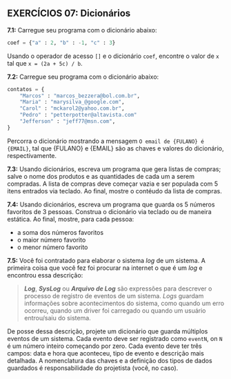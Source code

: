 ## EXERCÍCIOS 07: Dicionários

**7.1:** Carregue seu programa com o dicionário abaixo:

```python
coef = {"a" : 2, "b" : -1, "c" : 3}
```

Usando o operador de acesso ```[]``` e o dicionário ```coef```, encontre o valor de ```x``` tal que ```x = (2a + 5c) / b```.

**7.2:** Carregue seu programa com o dicionário abaixo:

```python
contatos = {
    "Marcos" : "marcos_bezzera@bol.com.br",
    "Maria" : "marysilva_@google.com",
    "Carol" : "mckarol2@yahoo.com.br",
    "Pedro" : "petterpotter@altavista.com"
    "Jefferson" : "jeff77@msn.com",
}
```

Percorra o dicionário mostrando a mensagem ```O email de {FULANO} é {EMAIL}```,  tal que {FULANO} e {EMAIL} são as chaves e valores do dicionário, respectivamente.

**7.3:** Usando dicionários, escreva um programa que gera listas de compras; salve o nome dos produtos e as quantidades de cada um a serem compradas. A lista de compras deve começar vazia e ser populada com 5 itens entrados via teclado. Ao final, mostre o contéudo da lista de compras.

**7.4:** Usando dicionários, escreva um programa que guarda os 5 números favoritos de 3 pessoas. Construa o dicionário via teclado ou de maneira estática. Ao final, mostre, para cada pessoa:

- a soma dos números favoritos
- o maior número favorito
- o menor número favorito

**7.5:** Você foi contratado para elaborar o sistema _log_ de um sistema. A primeira coisa que você fez foi procurar na internet o que é um _log_ e encontrou essa descrição:

> **_Log_**, **_SysLog_** ou **_Arquivo de Log_** são expressões para descrever o processo de registro de eventos de um sistema. _Logs_ guardam informações sobre acontecimentos do sistema, como quando um erro ocorreu, quando um driver foi carregado ou quando um usuário entrou/saiu do sistema.

De posse dessa descrição, projete um dicionário que guarda múltiplos eventos de um sistema. Cada evento deve ser registrado como ```eventN```, on ```N``` é um número inteiro começando por zero. Cada evento deve ter três campos: data e hora que aconteceu, tipo de evento e descrição mais detalhada. A nomenclatura das chaves e a definição dos tipos de dados guardados é responsabilidade do projetista (você, no caso).

